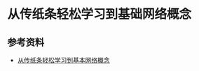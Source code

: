 # 从传纸条轻松学习到基础网络概念





## 参考资料

- [从传纸条轻松学习到基本网络概念](https://mp.weixin.qq.com/s?__biz=MjM5MTA1MjAxMQ==&mid=2651234302&idx=1&sn=13cbc951dc746e50490b0ac964fec5b9&chksm=bd49467a8a3ecf6cd6fb160faddaf1bfac76c3c15453359bc00a39b0095fefaca63e612cc968&mpshare=1&scene=1&srcid=&sharer_sharetime=1571440541730&sharer_shareid=778ad5bf3b27e0078eb105d7277263f6#rd)